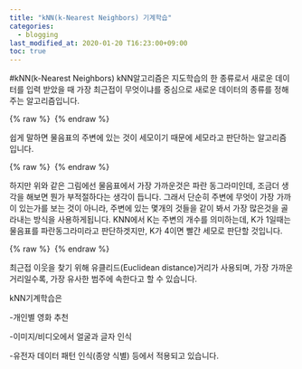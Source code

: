 ```yaml
---
title: "kNN(k-Nearest Neighbors) 기계학습"
categories: 
  - blogging
last_modified_at: 2020-01-20 T16:23:00+09:00
toc: true
---
```

#kNN(k-Nearest Neighbors)
kNN알고리즘은 지도학습의 한 종류로서 새로운 데이터를 입력 받았을 때 가장 최근접이 무엇이냐를 중심으로
새로운 데이터의 종류를 정해주는 알고리즘입니다.

{% raw %} <img src="https://qkrdbstn15.github.io/assets/img/KNN.png" alt=""> {% endraw %}

쉽게 말하면 물음표의 주변에 있는 것이 세모이기 때문에 세모라고 판단하는 알고리즘 입니다.

{% raw %} <img src="https://qkrdbstn15.github.io/assets/img/KNN.png" alt=""> {% endraw %}

하지만 위와 같은 그림에선
물음표에서 가장 가까운것은 파란 동그라미인데,
조금더 생각을 해보면 뭔가 부적절하다는 생각이 듭니다.
그래서 단순히 주변에 무엇이 가장 가까이 있는가를 보는 것이 아니라,
주변에 있는 몇개의 것들을 같이 봐서 가장 많은것을 골라내는 방식을 사용하게됩니다.
KNN에서 K는 주변의 개수를 의미하는데,
K가 1일때는 물음표를 파란동그라미라고 판단하겟지만,
K가 4이면 빨간 세모로 판단할 것입니다.

{% raw %} <img src="https://qkrdbstn15.github.io/assets/img/ED.png" alt=""> {% endraw %}


최근접 이웃을 찾기 위해 유클리드(Euclidean distance)거리가 사용되며,
가장 가까운 거리일수록, 가장 유사한 범주에 속한다고 할 수 있습니다.

kNN기계학습은


-개인별 영화 추천


-이미지/비디오에서 얼굴과 글자 인식


-유전자 데이터 패턴 인식(종양 식별) 등에서 적용되고 있습니다.

